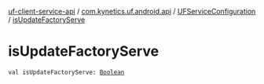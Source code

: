 [uf-client-service-api](../../index.md) / [com.kynetics.uf.android.api](../index.md) / [UFServiceConfiguration](index.md) / [isUpdateFactoryServe](./is-update-factory-serve.md)

# isUpdateFactoryServe

`val isUpdateFactoryServe: `[`Boolean`](https://kotlinlang.org/api/latest/jvm/stdlib/kotlin/-boolean/index.html)